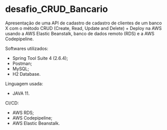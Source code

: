 # desafio_CRUD_Bancario

Apresentação de uma API de cadastro de cadastro de clientes de um banco X com o método CRUD (Create, Read, Update and Delete) + Deploy na AWS usando a AWS Elastic Beanstalk, banco de dados remoto (RDS) e a AWS Codepipeline.

Softwares utilizados:
- Spring Tool Suite 4 (2.6.4);
- Postman;
- MySQL;
- H2 Database.

Linguagem usada:
- JAVA 11.

CI/CD:
- AWS RDS;
- AWS Codepipeline;
- AWS Elastic Beanstalk.
